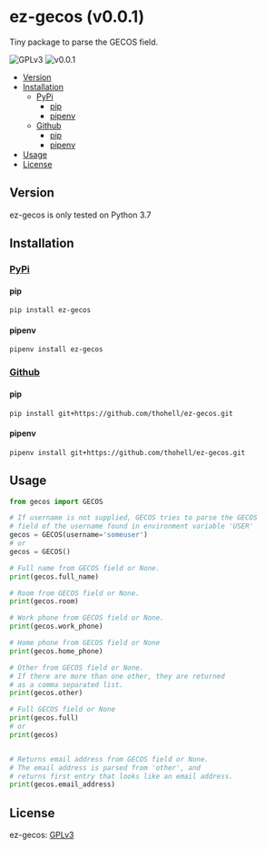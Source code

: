 # ez-gecos (v0.0.1)
Tiny package to parse the GECOS field.

![GPLv3](https://img.shields.io/github/license/thohell/ez-gecos)
![v0.0.1](https://img.shields.io/github/v/tag/thohell/ez-gecos)

- [Version](#version)
- [Installation](#installation)
  - [PyPi](#pypi)
    - [pip](#pip)
    - [pipenv](#pipenv)
  - [Github](#github)
    - [pip](#pip-1)
    - [pipenv](#pipenv-1)
- [Usage](#usage)
- [License](#license)

## Version

ez-gecos is only tested on Python 3.7

## Installation

### [PyPi](https://pypi.org/)
#### pip
```
pip install ez-gecos
```
#### pipenv
```
pipenv install ez-gecos
```
### [Github](https://github.com/thohell/ez-gecos)
#### pip
```
pip install git+https://github.com/thohell/ez-gecos.git
```
#### pipenv
```
pipenv install git+https://github.com/thohell/ez-gecos.git
```

## Usage

```python
from gecos import GECOS

# If username is not supplied, GECOS tries to parse the GECOS
# field of the username found in environment variable 'USER'
gecos = GECOS(username='someuser')
# or
gecos = GECOS()

# Full name from GECOS field or None.
print(gecos.full_name)

# Room from GECOS field or None.
print(gecos.room) 

# Work phone from GECOS field or None.
print(gecos.work_phone) 

# Home phone from GECOS field or None
print(gecos.home_phone) 

# Other from GECOS field or None.
# If there are more than one other, they are returned
# as a comma separated list.
print(gecos.other) 

# Full GECOS field or None
print(gecos.full)
# or
print(gecos)


# Returns email address from GECOS field or None. 
# The email address is parsed from 'other', and 
# returns first entry that looks like an email address.
print(gecos.email_address)
```

## License

ez-gecos: [GPLv3](LICENSE)